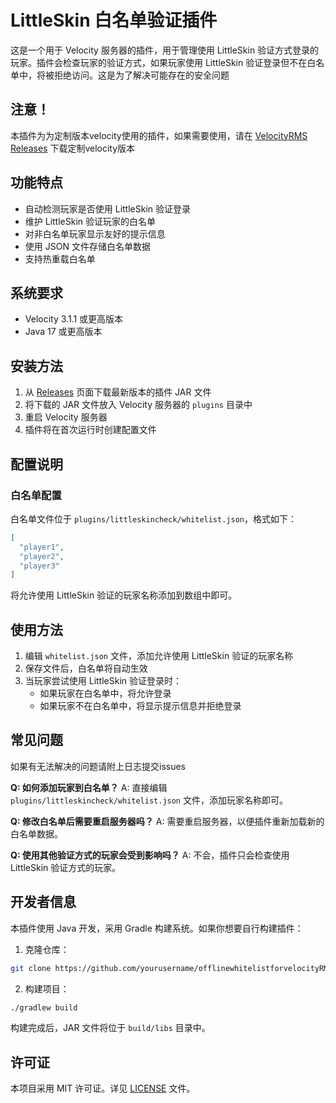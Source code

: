 # LittleSkin 白名单验证插件

这是一个用于 Velocity 服务器的插件，用于管理使用 LittleSkin 验证方式登录的玩家。插件会检查玩家的验证方式，如果玩家使用 LittleSkin 验证登录但不在白名单中，将被拒绝访问。这是为了解决可能存在的安全问题

## 注意！

本插件为为定制版本velocity使用的插件，如果需要使用，请在 [VelocityRMS Releases](https://github.com/XRain66/Velocity/releases) 下载定制velocity版本


## 功能特点

- 自动检测玩家是否使用 LittleSkin 验证登录
- 维护 LittleSkin 验证玩家的白名单
- 对非白名单玩家显示友好的提示信息
- 使用 JSON 文件存储白名单数据
- 支持热重载白名单

## 系统要求

- Velocity 3.1.1 或更高版本
- Java 17 或更高版本

## 安装方法

1. 从 [Releases](../../releases) 页面下载最新版本的插件 JAR 文件
2. 将下载的 JAR 文件放入 Velocity 服务器的 `plugins` 目录中
3. 重启 Velocity 服务器
4. 插件将在首次运行时创建配置文件

## 配置说明

### 白名单配置

白名单文件位于 `plugins/littleskincheck/whitelist.json`，格式如下：

```json
[
  "player1",
  "player2",
  "player3"
]
```

将允许使用 LittleSkin 验证的玩家名称添加到数组中即可。

## 使用方法

1. 编辑 `whitelist.json` 文件，添加允许使用 LittleSkin 验证的玩家名称
2. 保存文件后，白名单将自动生效
3. 当玩家尝试使用 LittleSkin 验证登录时：
   - 如果玩家在白名单中，将允许登录
   - 如果玩家不在白名单中，将显示提示信息并拒绝登录

## 常见问题

如果有无法解决的问题请附上日志提交issues

**Q: 如何添加玩家到白名单？**
A: 直接编辑 `plugins/littleskincheck/whitelist.json` 文件，添加玩家名称即可。

**Q: 修改白名单后需要重启服务器吗？**
A: 需要重启服务器，以便插件重新加载新的白名单数据。

**Q: 使用其他验证方式的玩家会受到影响吗？**
A: 不会，插件只会检查使用 LittleSkin 验证方式的玩家。

## 开发者信息

本插件使用 Java 开发，采用 Gradle 构建系统。如果你想要自行构建插件：

1. 克隆仓库：
```bash
git clone https://github.com/yourusername/offlinewhitelistforvelocityRMS.git
```

2. 构建项目：
```bash
./gradlew build
```

构建完成后，JAR 文件将位于 `build/libs` 目录中。

## 许可证

本项目采用 MIT 许可证。详见 [LICENSE](LICENSE) 文件。
